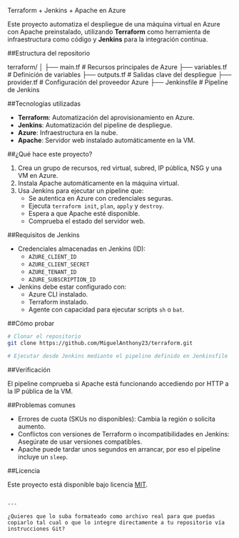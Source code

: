 
Terraform + Jenkins + Apache en Azure

Este proyecto automatiza el despliegue de una máquina virtual en Azure con Apache preinstalado, utilizando **Terraform** como herramienta de infraestructura como código y **Jenkins** para la integración continua.

##Estructura del repositorio



terraform/
│
├── main.tf             # Recursos principales de Azure
├── variables.tf        # Definición de variables
├── outputs.tf          # Salidas clave del despliegue
├── provider.tf         # Configuración del proveedor Azure
├── Jenkinsfile         # Pipeline de Jenkins


##Tecnologías utilizadas

- **Terraform**: Automatización del aprovisionamiento en Azure.
- **Jenkins**: Automatización del pipeline de despliegue.
- **Azure**: Infraestructura en la nube.
- **Apache**: Servidor web instalado automáticamente en la VM.

##¿Qué hace este proyecto?

1. Crea un grupo de recursos, red virtual, subred, IP pública, NSG y una VM en Azure.
2. Instala Apache automáticamente en la máquina virtual.
3. Usa Jenkins para ejecutar un pipeline que:
   - Se autentica en Azure con credenciales seguras.
   - Ejecuta `terraform init`, `plan`, `apply` y `destroy`.
   - Espera a que Apache esté disponible.
   - Comprueba el estado del servidor web.

##Requisitos de Jenkins

- Credenciales almacenadas en Jenkins (ID):
  - `AZURE_CLIENT_ID`
  - `AZURE_CLIENT_SECRET`
  - `AZURE_TENANT_ID`
  - `AZURE_SUBSCRIPTION_ID`
- Jenkins debe estar configurado con:
  - Azure CLI instalado.
  - Terraform instalado.
  - Agente con capacidad para ejecutar scripts `sh` o `bat`.

##Cómo probar

```bash
# Clonar el repositorio
git clone https://github.com/MiguelAnthony23/terraform.git

# Ejecutar desde Jenkins mediante el pipeline definido en Jenkinsfile
````

##Verificación

El pipeline comprueba si Apache está funcionando accediendo por HTTP a la IP pública de la VM.

##Problemas comunes

* Errores de cuota (SKUs no disponibles): Cambia la región o solicita aumento.
* Conflictos con versiones de Terraform o incompatibilidades en Jenkins: Asegúrate de usar versiones compatibles.
* Apache puede tardar unos segundos en arrancar, por eso el pipeline incluye un `sleep`.

##Licencia

Este proyecto está disponible bajo licencia [MIT](LICENSE).

```

---

¿Quieres que lo suba formateado como archivo real para que puedas copiarlo tal cual o que lo integre directamente a tu repositorio vía instrucciones Git?
```
